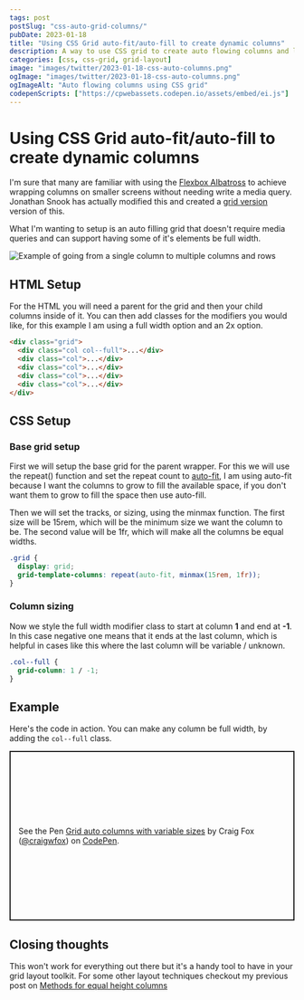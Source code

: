 ```yaml
---
tags: post
postSlug: "css-auto-grid-columns/"
pubDate: 2023-01-18
title: "Using CSS Grid auto-fit/auto-fill to create dynamic columns"
description: A way to use CSS grid to create auto flowing columns and layers that let's us remove the need for many media queries, resulting in cleaner and more maintainable stylesheets.
categories: [css, css-grid, grid-layout]
image: "images/twitter/2023-01-18-css-auto-columns.png"
ogImage: "images/twitter/2023-01-18-css-auto-columns.png"
ogImageAlt: "Auto flowing columns using CSS grid"
codepenScripts: ["https://cpwebassets.codepen.io/assets/embed/ei.js"]
---
```


# Using CSS Grid auto-fit/auto-fill to create dynamic columns

I'm sure that many are familiar with using the [Flexbox Albatross](https://heydonworks.com/article/the-flexbox-holy-albatross/) to achieve wrapping columns on smaller screens without needing write a media query. Jonathan Snook has actually modified this and created a [grid version](https://codepen.io/snookca/pen/PoYVLRW) version of this.

What I'm wanting to setup is an auto filling grid that doesn't require media queries and can support having some of it's elements be full width.

<div class="post-image post-image--lg post-image--bright">
<img src="/images/posts/2023-01/css-auto-columns/single-to-columns-example.png" alt="Example of going from a single column to multiple columns and rows" />
</div>

## HTML Setup

For the HTML you will need a parent for the grid and then your child columns inside of it. You can then add classes for the modifiers you would like, for this example I am using a full width option and an 2x option.

```html
<div class="grid">
  <div class="col col--full">...</div>
  <div class="col">...</div>
  <div class="col">...</div>
  <div class="col">...</div>
  <div class="col">...</div>
</div>
```

## CSS Setup

### Base grid setup

First we will setup the base grid for the parent wrapper. For this we will use the repeat() function and set the repeat count to [auto-fit](https://developer.mozilla.org/en-US/docs/Web/CSS/repeat#auto-fit), I am using auto-fit because I want the columns to grow to fill the available space, if you don't want them to grow to fill the space then use auto-fill.

Then we will set the tracks, or sizing, using the minmax function. The first size will be 15rem, which will be the minimum size we want the column to be. The second value will be 1fr, which will make all the columns be equal widths.

```css
.grid {
  display: grid;
  grid-template-columns: repeat(auto-fit, minmax(15rem, 1fr));
}
```

### Column sizing

Now we style the full width modifier class to start at column **1** and end at **-1**. In this case negative one means that it ends at the last column, which is helpful in cases like this where the last column will be variable / unknown.

```css
.col--full {
  grid-column: 1 / -1;
}
```

## Example

Here's the code in action. You can make any column be full width, by adding the `col--full` class.

<p class="codepen" data-height="500" data-default-tab="html" data-slug-hash="KKeWywO" data-user="craigwfox" style="height: 300px; box-sizing: border-box; display: flex; align-items: center; justify-content: center; border: 2px solid; margin: 1em 0; padding: 1em;"><span>See the Pen <a href="https://codepen.io/craigwfox/pen/KKeWywO/c9543b36266207cf5425a72285e821f1">Grid auto columns with variable sizes</a> by Craig Fox (<a href="https://codepen.io/craigwfox">@craigwfox</a>) on <a href="https://codepen.io">CodePen</a>.</span></p>

## Closing thoughts

This won't work for everything out there but it's a handy tool to have in your grid layout toolkit. For some other layout techniques checkout my previous post on [Methods for equal height columns](https://craigwfox.com/posts/2021-11/methods-for-equal-height-columns/)
